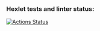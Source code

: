 ### Hexlet tests and linter status:
[![Actions Status](https://github.com/WeibHai/python-project-52/workflows/hexlet-check/badge.svg)](https://github.com/WeibHai/python-project-52/actions)